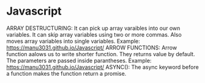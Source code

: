 # Javascript
ARRAY DESTRUCTURING:
It can pick up array varaibles into our own variables. It can skip array variables using two or more commas. Also moves array variables into single variables.
Example: https://manu3031.github.io/Javascript/
ARROW FUNCTIONS:
Arrow function aalows us to write shorter function. They returns value by default. The parameters are passed inside parantheses.
Example: https://manu3031.github.io/Javascript/
ASYNC():
The async keyword before a function makes the function return a promise. 
